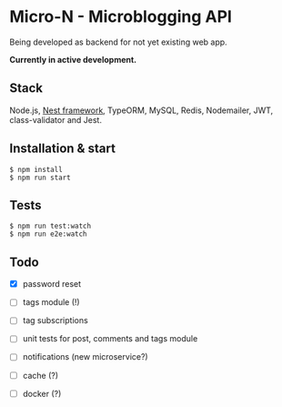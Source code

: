# Micro-N - Microblogging API 

Being developed as backend for not yet existing web app.

**Currently in active development.**

## Stack
Node.js, [Nest framework](https://github.com/kamilmysliwiec/nest), TypeORM, MySQL, Redis, Nodemailer, JWT, class-validator and Jest.

## Installation & start

```
$ npm install
$ npm run start
```

## Tests

```
$ npm run test:watch
$ npm run e2e:watch
```

## Todo
- [x] password reset
- [ ] tags module (!)
- [ ] tag subscriptions
- [ ] unit tests for post, comments and tags module
- [ ] notifications (new microservice?)
- [ ] cache (?)
- [ ] docker (?)



